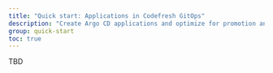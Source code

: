 ```yaml
---
title: "Quick start: Applications in Codefresh GitOps"
description: "Create Argo CD applications and optimize for promotion and deployment"
group: quick-start
toc: true
---
```


TBD